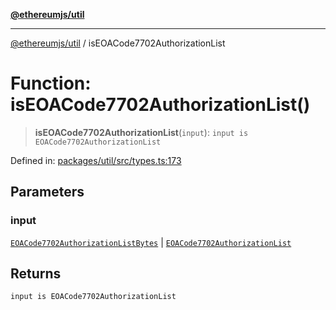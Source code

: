 [**@ethereumjs/util**](../README.md)

***

[@ethereumjs/util](../README.md) / isEOACode7702AuthorizationList

# Function: isEOACode7702AuthorizationList()

> **isEOACode7702AuthorizationList**(`input`): `input is EOACode7702AuthorizationList`

Defined in: [packages/util/src/types.ts:173](https://github.com/ethereumjs/ethereumjs-monorepo/blob/master/packages/util/src/types.ts#L173)

## Parameters

### input

[`EOACode7702AuthorizationListBytes`](../type-aliases/EOACode7702AuthorizationListBytes.md) | [`EOACode7702AuthorizationList`](../type-aliases/EOACode7702AuthorizationList.md)

## Returns

`input is EOACode7702AuthorizationList`
